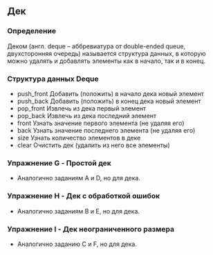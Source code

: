 ## Дек

### Определение

Деком (англ. deque – аббревиатура от double-ended queue, двухсторонняя очередь) называется структура данных, в которую можно удалять и добавлять элементы как в начало, так и в конец.

### Структура данных Deque

- push_front Добавить (положить) в начало дека новый элемент 
- push_back Добавить (положить) в конец дека новый элемент 
- pop_front Извлечь из дека первый элемент 
- pop_back Извлечь из дека последний элемент 
- front Узнать значение первого элемента (не удаляя его) 
- back Узнать значение последнего элемента (не удаляя его) 
- size Узнать количество элементов в деке 
- clear Очистить дек (удалить из него все элементы)


### Упражнение G - Простой дек

- Аналогично заданиям A и D, но для дека.

### Упражнение H - Дек с обработкой ошибок

- Аналогично заданиям B и E, но для дека.

### Упражнение I - Дек неограниченного размера

- Аналогично заданию C и F, но для дека.
